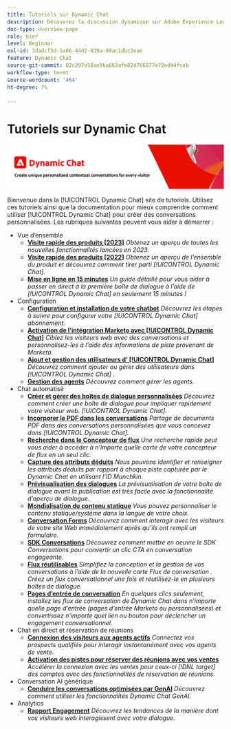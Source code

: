 ```yaml
---
title: Tutoriels sur Dynamic Chat
description: Découvrez la discussion dynamique sur Adobe Experience League. Utilisez ces tutoriels et la documentation pour mieux comprendre comment utiliser la discussion dynamique afin de créer des conversations personnalisées.
doc-type: overview-page
role: User
level: Beginner
exl-id: 3dadcf5d-1a06-44d2-839a-99ac1dbc2eae
feature: Dynamic Chat
source-git-commit: 02c297e50ae5ba663afe024766877e72ed94fceb
workflow-type: tm+mt
source-wordcount: '464'
ht-degree: 7%

---
```


# Tutoriels sur Dynamic Chat

![](assets/dynamic-chat-header.png)

Bienvenue dans la [!UICONTROL Dynamic Chat]  site de tutoriels. Utilisez ces tutoriels ainsi que la documentation pour mieux comprendre comment utiliser [!UICONTROL Dynamic Chat]  pour créer des conversations personnalisées. Les rubriques suivantes peuvent vous aider à démarrer :

* Vue d’ensemble
   * **[Visite rapide des produits [2023]](product-tour.md)**
     *Obtenez un aperçu de toutes les nouvelles fonctionnalités lancées en 2023.*
   * **[Visite rapide des produits [2022]](product-tour.md)**
     *Obtenez un aperçu de l’ensemble du produit et découvrez comment tirer parti [!UICONTROL Dynamic Chat].*
   * **[Mise en ligne en 15 minutes](go-live-in-15-minutes.md)**
     *Un guide détaillé pour vous aider à passer en direct à la première boîte de dialogue à l’aide de [!UICONTROL Dynamic Chat]  en seulement 15 minutes !*
* Configuration
   * **[Configuration et installation de votre chatbot](setup.md)**
     *Découvrez les étapes à suivre pour configurer votre [!UICONTROL Dynamic Chat]  abonnement.*
   * **[Activation de l’intégration Marketo avec [!UICONTROL Dynamic Chat]](marketo-integration.md)**
     *Ciblez les visiteurs web avec des conversations et personnalisez-les à l’aide des informations de piste provenant de Marketo.*
   * **[Ajout et gestion des utilisateurs d’ [!UICONTROL Dynamic Chat]](user-management.md)**
     *Découvrez comment ajouter ou gérer des utilisateurs dans [!UICONTROL Dynamic Chat] .*
   * **[Gestion des agents](agent-management.md)**
     *Découvrez comment gérer les agents.*
* Chat automatisé
   * **[Créer et gérer des boîtes de dialogue personnalisées](dialogue-management.md)**
     *Découvrez comment créer une boîte de dialogue pour impliquer rapidement votre visiteur web. [!UICONTROL Dynamic Chat].*
   * **[Incorporer le PDF dans les conversations](document-cloud-integration.md)**
     *Partage de documents PDF dans des conversations personnalisées que vous concevez dans [!UICONTROL Dynamic Chat].*
   * **[Recherche dans le Concepteur de flux](search-in-stream-designer.md)**
     *Une recherche rapide peut vous aider à accéder à n’importe quelle carte de votre concepteur de flux en un seul clic.*
   * **[Capture des attributs déduits](capture-inferred-attributes.md)**
     *Nous pouvons identifier et renseigner les attributs déduits par rapport à chaque piste capturée par le Dynamic Chat en utilisant l’ID Munchkin.*
   * **[Prévisualisation des dialogues](dialogue-preview.md)**
     *La prévisualisation de votre boîte de dialogue avant la publication est très facile avec la fonctionnalité d’aperçu de dialogue.*
   * **[Mondialisation du contenu statique](globalization-of-static-content.md)**
     *Vous pouvez personnaliser le contenu statique/système dans la langue de votre choix.*
   * **[Conversation Forms](conversational-forms.md)**
     *Découvrez comment interagir avec les visiteurs de votre site Web immédiatement après qu’ils ont rempli un formulaire.*
   * **[SDK Conversations](conversations-sdk.md)**
     *Découvrez comment mettre en oeuvre le SDK Conversations pour convertir un clic CTA en conversation engageante.*
   * **[Flux réutilisables](reusable-flows.md)**
     *Simplifiez la conception et la gestion de vos conversations à l’aide de la nouvelle carte Flux de conversation . Créez un flux conversationnel une fois et réutilisez-le en plusieurs boîtes de dialogue.*
   * **[Pages d’entrée de conversation](conversational-landing-pages.md)**
     *En quelques clics seulement, installez les flux de conversation de Dynamic Chat dans n’importe quelle page d’entrée (pages d’entrée Marketo ou personnalisées) et convertissez n’importe quel lien ou bouton pour déclencher un engagement conversationnel.*
* Chat en direct et réservation de réunions
   * **[Connexion des visiteurs aux agents actifs](connect-visitors-to-live-agents.md)**
     *Connectez vos prospects qualifiés pour interagir instantanément avec vos agents de vente.*
   * **[Activation des pistes pour réserver des réunions avec vos ventes](meeting-booking.md)**
     *Accélérer la connexion avec les ventes pour ceux-ci [!DNL target] des comptes avec des fonctionnalités de réservation de réunions.*
* Conversation AI générique
   * **[Conduire les conversations optimisées par GenAI](gen-ai-features.md)**
     *Découvrez comment utiliser les fonctionnalités Dynamic Chat GenAI.*
* Analytics
   * **[Rapport Engagement](engagement-report.md)**
     *Découvrez les tendances de la manière dont vos visiteurs web interagissent avec votre dialogue.*
